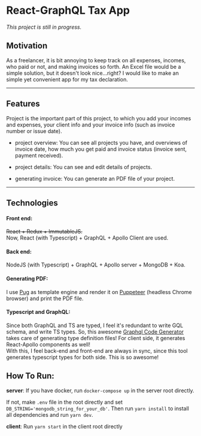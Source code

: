 # React-GraphQL Tax App

_This project is still in progress._

## Motivation

As a freelancer, it is bit annoying to keep track on all expenses, incomes, who paid or not, and making invoices so forth. An Excel file would be a simple solution, but it doesn't look nice...right? I would like to make an simple yet convenient app for my tax declaration.

---

## Features

Project is the important part of this project, to which you add your incomes and expenses, your client info and your invoice info (such as invoice number or issue date).

- project overview: You can see all projects you have, and overviews of invoice date, how much you get paid and invoice status (invoice sent, payment received).

- project details: You can see and edit details of projects.

- generating invoice: You can generate an PDF file of your project.

---

## Technologies

#### Front end:

~~React + Redux + ImmutableJS.~~  
Now, React (with Typescript) + GraphQL + Apollo Client are used.

#### Back end:

NodeJS (with Typescript) + GraphQL + Apollo server + MongoDB + Koa.

#### Generating PDF:

I use [Pug](https://github.com/pugjs/pug) as template engine and render it on [Puppeteer](https://github.com/GoogleChrome/puppeteer) (headless Chrome browser) and print the PDF file.

#### Typescript and GraphQL:

Since both GraphQL and TS are typed, I feel it's redundant to write GQL schema, and write TS types. So, this awesome [Graphql Code Generator](https://github.com/dotansimha/graphql-code-generator) takes care of generating type definition files! For client side, it generates React-Apollo components as well!  
With this, I feel back-end and front-end are always in sync, since this tool generates typescript types for both side. This is so awesome!

## How To Run:

**server**:
If you have docker, run `docker-compose up` in the server root directly.

If not, make `.env` file in the root directly and set `DB_STRING='mongodb_string_for_your_db'`. Then run `yarn install` to install all dependencies and run `yarn dev`.

**client**:
Run `yarn start` in the client root directly
